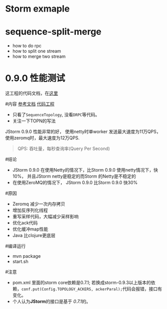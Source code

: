 Storm exmaple
===

# sequence-split-merge
* how to do rpc
* how to split one stream
* how to merge two stream

0.9.0 性能测试
===
这工程的代码文档，在[这里](https://github.com/alibaba/jstorm/wiki/stream-split-merge)

#内容
[参考文档](https://github.com/alibaba/jstorm/wiki/0.9.0-%E6%80%A7%E8%83%BD%E6%B5%8B%E8%AF%95)
[代码工程](https://github.com/longdafeng/storm-examples)

* 只看了`SequenceTopology`, 没看`DRPC`等代码。
* 关注一下TOPN的写法

JStorm 0.9.0 性能非常的好， 使用netty时单worker 发送最大速度为11万QPS， 使用zeromq时，最大速度为12万QPS.

> QPS: 吞吐量，每秒查询率(Query Per Second)


#结论
* JStorm 0.9.0 在使用Netty的情况下，比Storm 0.9.0 使用netty情况下，快10%， 并且JStorm netty是稳定的而Storm 的Netty是不稳定的
* 在使用ZeroMQ的情况下， JStorm 0.9.0 比Storm 0.9.0 快30%


#原因
* Zeromq 减少一次内存拷贝
* 增加反序列化线程
* 重写采样代码，大幅减少采样影响
* 优化ack代码
* 优化缓冲map性能
* Java 比clojure更底层


#编译运行
* mvn package
* start.sh

#注意
* pom.xml 里面的storm core依赖是0.7.1; 若换成storm-0.9.3以上版本的依赖，`conf.put(Config.TOPOLOGY_ACKERS, ackerParal);`代码会报错，接口有变化。
* 个人认为**JStorm**的接口是基于 *0.7.1*的。